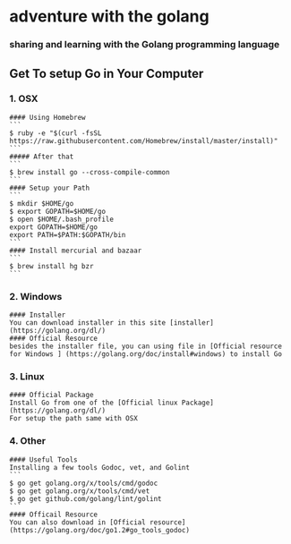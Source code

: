 # adventure with the golang

### sharing and learning with the Golang programming language

## Get To setup Go in Your Computer

### 1. OSX
	#### Using Homebrew 
	```
	$ ruby -e "$(curl -fsSL https://raw.githubusercontent.com/Homebrew/install/master/install)"
	```
	##### After that
	```
	$ brew install go --cross-compile-common
	```
	#### Setup your Path
	```
	$ mkdir $HOME/go
	$ export GOPATH=$HOME/go
	$ open $HOME/.bash_profile
	export GOPATH=$HOME/go
	export PATH=$PATH:$GOPATH/bin
	```
	#### Install mercurial and bazaar
	```
	$ brew install hg bzr
	```
### 2. Windows
	#### Installer
	You can download installer in this site [installer] (https://golang.org/dl/)
	#### Official Resource
	besides the installer file, you can using file in [Official resource for Windows ] (https://golang.org/doc/install#windows) to install Go
### 3. Linux
	#### Official Package
	Install Go from one of the [Official linux Package] (https://golang.org/dl/)
	For setup the path same with OSX
### 4. Other
	#### Useful Tools
	Installing a few tools Godoc, vet, and Golint
	```
	$ go get golang.org/x/tools/cmd/godoc
	$ go get golang.org/x/tools/cmd/vet
	$ go get github.com/golang/lint/golint
	```
	#### Officail Resource
	You can also download in [Official resource](https://golang.org/doc/go1.2#go_tools_godoc)